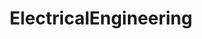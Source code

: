 ---
title: ElectricalEngineering
crosslinks:
- EngineeringStudents
- AskElectronics
- ECE
- electricians
- AskEngineers
- rfelectronics
- techtheater
- technology
- amateurradio
- MachineLearning
- PLC
- livesound
- TechLA
- HomeImprovement
- cheatatmathhomework
---